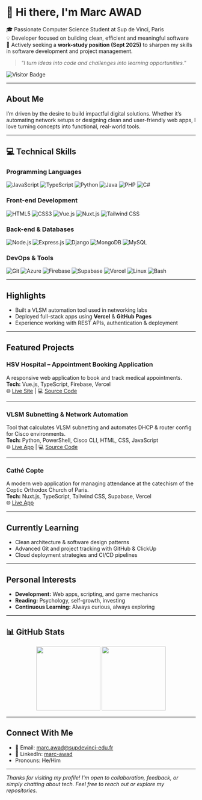 # 👋 Hi there, I'm Marc AWAD

🎓 Passionate Computer Science Student at Sup de Vinci, Paris  
💡 Developer focused on building clean, efficient and meaningful software  
🚀 Actively seeking a **work-study position (Sept 2025)** to sharpen my skills in software development and project management.

> _"I turn ideas into code and challenges into learning opportunities."_

![Visitor Badge](https://komarev.com/ghpvc/?username=marc-awad&style=flat-square&color=blue)

---

## About Me

I’m driven by the desire to build impactful digital solutions. Whether it’s automating network setups or designing clean and user-friendly web apps, I love turning concepts into functional, real-world tools.

---

## 💻 Technical Skills

### Programming Languages  
![JavaScript](https://img.shields.io/badge/JavaScript-F7DF1E?style=for-the-badge&logo=javascript&logoColor=black)
![TypeScript](https://img.shields.io/badge/TypeScript-3178C6?style=for-the-badge&logo=typescript&logoColor=white)
![Python](https://img.shields.io/badge/Python-3776AB?style=for-the-badge&logo=python&logoColor=white)
![Java](https://img.shields.io/badge/Java-ED8B00?style=for-the-badge&logo=java&logoColor=white)
![PHP](https://img.shields.io/badge/PHP-777BB4?style=for-the-badge&logo=php&logoColor=white)
![C#](https://img.shields.io/badge/C%23-239120?style=for-the-badge&logo=c-sharp&logoColor=white)

### Front-end Development  
![HTML5](https://img.shields.io/badge/HTML5-E34F26?style=for-the-badge&logo=html5&logoColor=white)
![CSS3](https://img.shields.io/badge/CSS3-1572B6?style=for-the-badge&logo=css3&logoColor=white)
![Vue.js](https://img.shields.io/badge/Vue.js-42b883?style=for-the-badge&logo=vue.js&logoColor=white)
![Nuxt.js](https://img.shields.io/badge/Nuxt.js-00DC82?style=for-the-badge&logo=nuxtdotjs&logoColor=white)
![Tailwind CSS](https://img.shields.io/badge/Tailwind_CSS-38B2AC?style=for-the-badge&logo=tailwind-css&logoColor=white)

### Back-end & Databases  
![Node.js](https://img.shields.io/badge/Node.js-339933?style=for-the-badge&logo=nodedotjs&logoColor=white)
![Express.js](https://img.shields.io/badge/Express.js-000000?style=for-the-badge&logo=express&logoColor=white)
![Django](https://img.shields.io/badge/Django-092E20?style=for-the-badge&logo=django&logoColor=white)
![MongoDB](https://img.shields.io/badge/MongoDB-47A248?style=for-the-badge&logo=mongodb&logoColor=white)
![MySQL](https://img.shields.io/badge/MySQL-4479A1?style=for-the-badge&logo=mysql&logoColor=white)

### DevOps & Tools  
![Git](https://img.shields.io/badge/Git-F05032?style=for-the-badge&logo=git&logoColor=white)
![Azure](https://img.shields.io/badge/Azure-0078D4?style=for-the-badge&logo=microsoftazure&logoColor=white)
![Firebase](https://img.shields.io/badge/Firebase-FFCA28?style=for-the-badge&logo=firebase&logoColor=black)
![Supabase](https://img.shields.io/badge/Supabase-3ECF8E?style=for-the-badge&logo=supabase&logoColor=white)
![Vercel](https://img.shields.io/badge/Vercel-000000?style=for-the-badge&logo=vercel&logoColor=white)
![Linux](https://img.shields.io/badge/Linux-FCC624?style=for-the-badge&logo=linux&logoColor=black)
![Bash](https://img.shields.io/badge/Bash-4EAA25?style=for-the-badge&logo=gnu-bash&logoColor=white)


---

## Highlights

- Built a VLSM automation tool used in networking labs  
- Deployed full-stack apps using **Vercel** & **GitHub Pages**  
- Experience working with REST APIs, authentication & deployment  

---

## Featured Projects

### HSV Hospital – Appointment Booking Application  
A responsive web application to book and track medical appointments.  
**Tech:** Vue.js, TypeScript, Firebase, Vercel  
🌐 [Live Site](https://hsv-hospital.vercel.app/) | 💻 [Source Code](https://github.com/marc-awad/hsv-hospital)

---

### VLSM Subnetting & Network Automation  
Tool that calculates VLSM subnetting and automates DHCP & router config for Cisco environments.  
**Tech:** Python, PowerShell, Cisco CLI, HTML, CSS, JavaScript  
🌐 [Live App](https://netslicer.vercel.app/) | 💻 [Source Code](https://github.com/marc-awad/projet-etude-b2)

---

### Cathé Copte  
A modern web application for managing attendance at the catechism of the Coptic Orthodox Church of Paris.  
**Tech:** Nuxt.js, TypeScript, Tailwind CSS, Supabase, Vercel  
🌐 [Live App](https://cathecopte.vercel.app/)


---

## Currently Learning

- Clean architecture & software design patterns  
- Advanced Git and project tracking with GitHub & ClickUp  
- Cloud deployment strategies and CI/CD pipelines  

---

## Personal Interests

- **Development:** Web apps, scripting, and game mechanics  
- **Reading:** Psychology, self-growth, investing  
- **Continuous Learning:** Always curious, always exploring  

---

## 📊 GitHub Stats

<div align="center">
  <img src="https://github-readme-stats.vercel.app/api?username=marc-awad&show_icons=true&theme=radical" height="170"/>
  <img src="https://github-readme-stats.vercel.app/api/top-langs/?username=marc-awad&exclude_repo=big-data-project-python&layout=compact&theme=radical" height="170"/>
</div>

---

## Connect With Me

- 📧 Email: [marc.awad@supdevinci-edu.fr](mailto:marc.awad@supdevinci-edu.fr)  
- 💼 LinkedIn: [marc-awad](https://www.linkedin.com/in/marc-awad)  
- Pronouns: He/Him  

---

_Thanks for visiting my profile! I'm open to collaboration, feedback, or simply chatting about tech. Feel free to reach out or explore my repositories._
